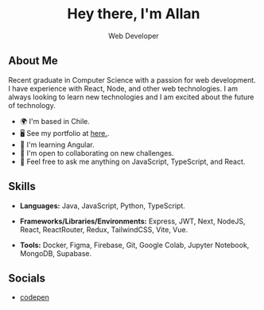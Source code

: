 <h1 align="center">Hey there, I'm Allan</h1>
<p align="center">Web Developer</p>

## About Me
Recent graduate in Computer Science with a passion for web development. I have experience with React, Node, and other web technologies. I am always looking to learn new technologies and I am excited about the future of technology.

- 🌍 I'm based in Chile.
- 🖥️ See my portfolio at <a href="https://allan.pages.dev/" target="_blank">here.</a>.
- 🧠 I'm learning Angular.
- 🤝 I'm open to collaborating on new challenges.
- 💬 Feel free to ask me anything on JavaScript, TypeScript, and React.

## Skills

- **Languages:** Java, JavaScript, Python, TypeScript.

- **Frameworks/Libraries/Environments:** Express, JWT, Next, NodeJS, React, ReactRouter, Redux, TailwindCSS, Vite, Vue.
- **Tools:** Docker, Figma, Firebase, Git, Google Colab, Jupyter Notebook, MongoDB, Supabase.

## Socials

- [codepen](https://codepen.io/im-allan)
